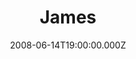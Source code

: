 ---
title: "James"
venue: "The Wedgewood Rooms"
date: 2008-06-14T19:00:00.000Z
permalink: /almanac/live/2008-06-14-james-joby/index.html
lat: 50.7867161
long: -1.0786531
---